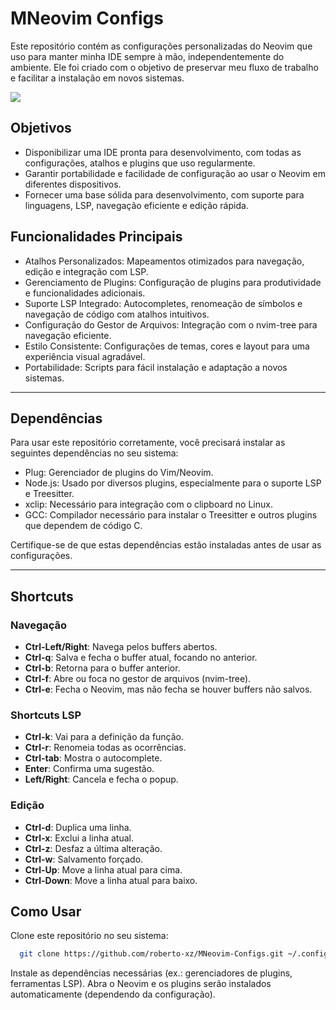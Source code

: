 
# MNeovim Configs

Este repositório contém as configurações personalizadas do Neovim que uso para manter minha IDE sempre à mão, independentemente do ambiente. Ele foi criado com o objetivo de preservar meu fluxo de trabalho e facilitar a instalação em novos sistemas.

<img src='res/output.gif'/>

## Objetivos
  - Disponibilizar uma IDE pronta para desenvolvimento, com todas as configurações, atalhos e plugins que uso regularmente.
  - Garantir portabilidade e facilidade de configuração ao usar o Neovim em diferentes dispositivos.
  - Fornecer uma base sólida para desenvolvimento, com suporte para linguagens, LSP, navegação eficiente e edição rápida.

## Funcionalidades Principais
  - Atalhos Personalizados: Mapeamentos otimizados para navegação, edição e integração com LSP.
  - Gerenciamento de Plugins: Configuração de plugins para produtividade e funcionalidades adicionais.
  - Suporte LSP Integrado: Autocompletes, renomeação de símbolos e navegação de código com atalhos intuitivos.
  - Configuração do Gestor de Arquivos: Integração com o nvim-tree para navegação eficiente.
  - Estilo Consistente: Configurações de temas, cores e layout para uma experiência visual agradável.
  - Portabilidade: Scripts para fácil instalação e adaptação a novos sistemas.

---

## Dependências

Para usar este repositório corretamente, você precisará instalar as seguintes dependências no seu sistema:
  - Plug: Gerenciador de plugins do Vim/Neovim.
  - Node.js: Usado por diversos plugins, especialmente para o suporte LSP e Treesitter.
  - xclip: Necessário para integração com o clipboard no Linux.
  - GCC: Compilador necessário para instalar o Treesitter e outros plugins que dependem de código C.

Certifique-se de que estas dependências estão instaladas antes de usar as configurações.

---

## Shortcuts

### Navegação
- **Ctrl-Left/Right**: Navega pelos buffers abertos.
- **Ctrl-q**: Salva e fecha o buffer atual, focando no anterior.
- **Ctrl-b**: Retorna para o buffer anterior.
- **Ctrl-f**: Abre ou foca no gestor de arquivos (nvim-tree).
- **Ctrl-e**: Fecha o Neovim, mas não fecha se houver buffers não salvos.

### Shortcuts LSP
- **Ctrl-k**: Vai para a definição da função.
- **Ctrl-r**: Renomeia todas as ocorrências.
- **Ctrl-tab**: Mostra o autocomplete.
- **Enter**: Confirma uma sugestão.
- **Left/Right**: Cancela e fecha o popup.

### Edição
- **Ctrl-d**: Duplica uma linha.
- **Ctrl-x**: Exclui a linha atual.
- **Ctrl-z**: Desfaz a última alteração.
- **Ctrl-w**: Salvamento forçado.
- **Ctrl-Up**: Move a linha atual para cima.
- **Ctrl-Down**: Move a linha atual para baixo.

## Como Usar
Clone este repositório no seu sistema:
``` bash
  git clone https://github.com/roberto-xz/MNeovim-Configs.git ~/.config/nvim
```

Instale as dependências necessárias (ex.: gerenciadores de plugins, ferramentas LSP).
Abra o Neovim e os plugins serão instalados automaticamente (dependendo da configuração).


